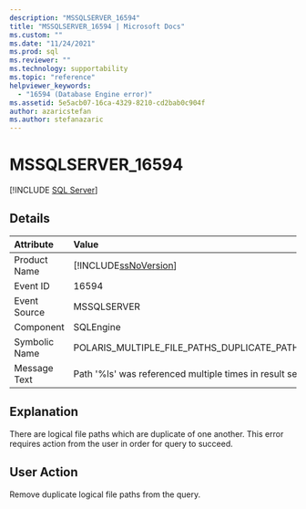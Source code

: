 ```yaml
---
description: "MSSQLSERVER_16594"
title: "MSSQLSERVER_16594 | Microsoft Docs"
ms.custom: ""
ms.date: "11/24/2021"
ms.prod: sql
ms.reviewer: ""
ms.technology: supportability
ms.topic: "reference"
helpviewer_keywords: 
  - "16594 (Database Engine error)"
ms.assetid: 5e5acb07-16ca-4329-8210-cd2bab0c904f
author: azaricstefan
ms.author: stefanazaric
---
```

# MSSQLSERVER_16594

 [!INCLUDE [SQL Server](../../includes/applies-to-version/sqlserver.md)]
  
## Details
  
| Attribute | Value |
| :-------- | :---- |
|Product Name|[!INCLUDE[ssNoVersion](../../includes/ssnoversion-md.md)]|
|Event ID|16594|
|Event Source|MSSQLSERVER|
|Component|SQLEngine|
|Symbolic Name|POLARIS_MULTIPLE_FILE_PATHS_DUPLICATE_PATH_RESOLVED|
|Message Text|Path '%ls' was referenced multiple times in result set '%ls'.|
  
## Explanation  

There are logical file paths which are duplicate of one another.
This error requires action from the user in order for query to succeed.
  
## User Action

Remove duplicate logical file paths from the query.
